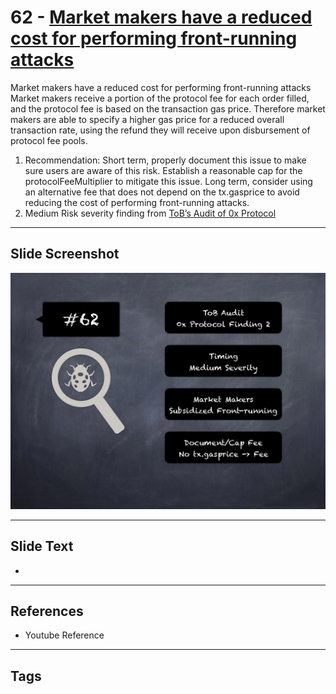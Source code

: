 
# 62 - [Market makers have a reduced cost for performing front-running attacks](./Market%20makers%20have%20a%20reduced%20cost%20for%20performing%20front-running%20attacks.md)

Market makers have a reduced cost for performing front-running attacks Market makers receive a portion of the protocol fee for each order filled, and the protocol fee is based on the transaction gas price. Therefore market makers are able to specify a higher gas price for a reduced overall transaction rate, using the refund they will receive upon disbursement of protocol fee pools.


1.  Recommendation: Short term, properly document this issue to make sure users are aware of this risk. Establish a reasonable cap for the protocolFeeMultiplier to mitigate this issue. Long term, consider using an alternative fee that does not depend on the tx.gasprice to avoid reducing the cost of performing front-running attacks.
2.  Medium Risk severity finding from [ToB’s Audit of 0x Protocol](https://github.com/trailofbits/publications/blob/master/reviews/0x-protocol.pdf)


___
## Slide Screenshot
![062.png](../../images/7.%20Audit%20Findings%20101/062.png)
___
## Slide Text
- 
___
## References
- Youtube Reference
___
## Tags
